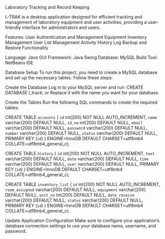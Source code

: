 Laboratory Tracking and Record Keeping

L-TRAK is a desktop application designed for efficient tracking and management of laboratory equipment and user activities, providing a user-friendly interface for administrators and users.

Features:
User Authentication and Management
Equipment Inventory Management
User List Management
Activity History Log
Backup and Restore Functionality

Language: Java
GUI Framework: Java Swing
Database: MySQL
Build Tool: NetBeans IDE


Database Setup To run this project, you need to create a MySQL database and set up the necessary tables. Follow these steps:

Create the Database Log in to your MySQL server and run: CREATE DATABASE l_track; or Replace it with the name you want for your database.

Create the Tables Run the following SQL commands to create the required tables:

CREATE TABLE `accounts` (
  `id` int(200) NOT NULL AUTO_INCREMENT,
  `name` varchar(200) DEFAULT NULL,
  `id_no` int(200) DEFAULT NULL,
  `email` varchar(200) DEFAULT NULL,
  `password` varchar(200) DEFAULT NULL,
  `number` varchar(200) DEFAULT NULL,
  `status` varchar(200) DEFAULT NULL,
  PRIMARY KEY (`id`)
) ENGINE=InnoDB DEFAULT CHARSET=utf8mb4 COLLATE=utf8mb4_general_ci;

CREATE TABLE `history` (
  `id` int(200) NOT NULL AUTO_INCREMENT,
  `text` varchar(200) DEFAULT NULL,
  `date` varchar(200) DEFAULT NULL,
  `time` varchar(200) DEFAULT NULL,
  `user` varchar(200) DEFAULT NULL,
  PRIMARY KEY (`id`)
) ENGINE=InnoDB DEFAULT CHARSET=utf8mb4 COLLATE=utf8mb4_general_ci;

CREATE TABLE `inventory_list` (
  `id` int(200) NOT NULL AUTO_INCREMENT,
  `room_assigned` varchar(200) DEFAULT NULL,
  `equipment` varchar(200) DEFAULT NULL,
  `unit_no` int(200) DEFAULT NULL,
  `date_receive` varchar(200) DEFAULT NULL,
  `status` varchar(200) DEFAULT NULL,
  PRIMARY KEY (`id`)
) ENGINE=InnoDB DEFAULT CHARSET=utf8mb4 COLLATE=utf8mb4_general_ci;

Update Application Configuration Make sure to configure your application’s database connection settings to use your database name, username, and password.
